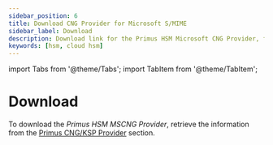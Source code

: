 ```yaml
---
sidebar_position: 6
title: Download CNG Provider for Microsoft S/MIME
sidebar_label: Download
description: Download link for the Primus HSM Microsoft CNG Provider, for Microsoft S/MIME and Hardware Security Module (HSMs)
keywords: [hsm, cloud hsm]
---
```


import Tabs from '@theme/Tabs';
import TabItem from '@theme/TabItem';

# Download 

To download the _Primus HSM MSCNG Provider_, retrieve the information from the [Primus CNG/KSP Provider](../../mscng/downloads) section.
